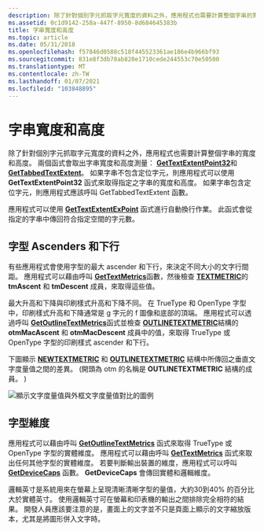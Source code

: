 ```yaml
---
description: 除了針對個別字元抓取字元寬度的資料之外，應用程式也需要計算整個字串的寬度和高度。
ms.assetid: 0c1d9142-258a-447f-8950-8d684645383b
title: 字串寬度和高度
ms.topic: article
ms.date: 05/31/2018
ms.openlocfilehash: f57846d0588c518f445523361ae186e4b966bf93
ms.sourcegitcommit: 831e8f3db78ab820e1710cede244553c70e50500
ms.translationtype: MT
ms.contentlocale: zh-TW
ms.lasthandoff: 01/07/2021
ms.locfileid: "103848895"
---
```

# <a name="string-widths-and-heights"></a>字串寬度和高度

除了針對個別字元抓取字元寬度的資料之外，應用程式也需要計算整個字串的寬度和高度。 兩個函式會取出字串寬度和高度測量： [**GetTextExtentPoint32**](/windows/desktop/api/Wingdi/nf-wingdi-gettextextentpoint32a)和 [**GetTabbedTextExtent**](/windows/desktop/api/Winuser/nf-winuser-gettabbedtextextenta)。 如果字串不包含定位字元，則應用程式可以使用 **GetTextExtentPoint32** 函式來取得指定之字串的寬度和高度。 如果字串包含定位字元，則應用程式應該呼叫 GetTabbedTextExtent 函數。

應用程式可以使用 [**GetTextExtentExPoint**](/windows/desktop/api/Wingdi/nf-wingdi-gettextextentexpointa) 函式進行自動換行作業。 此函式會從指定的字串中傳回符合指定空間的字元數。

## <a name="font-ascenders-and-descenders"></a>字型 Ascenders 和下行

有些應用程式會使用字型的最大 ascender 和下行，來決定不同大小的文字行間距。 應用程式可以藉由呼叫 [**GetTextMetrics**](/windows/desktop/api/Wingdi/nf-wingdi-gettextmetrics)函數，然後檢查 [**TEXTMETRIC**](/windows/win32/api/wingdi/ns-wingdi-textmetrica)的 **tmAscent** 和 **tmDescent** 成員，來取得這些值。

最大升高和下降與印刷樣式升高和下降不同。 在 TrueType 和 OpenType 字型中，印刷樣式升高和下降通常是 g 字元的 f 圖像和底部的頂端。 應用程式可以透過呼叫 [**GetOutlineTextMetrics**](/windows/desktop/api/Wingdi/nf-wingdi-getoutlinetextmetricsa)函式並檢查 [**OUTLINETEXTMETRIC**](/windows/desktop/api/Wingdi/ns-wingdi-outlinetextmetrica)結構的 **otmMacAscent** 和 **otmMacDescent** 成員中的值，來取得 TrueType 或 OpenType 字型的印刷樣式 ascender 和下行。

下圖顯示 [**NEWTEXTMETRIC**](/windows/win32/api/wingdi/ns-wingdi-newtextmetrica) 和 [**OUTLINETEXTMETRIC**](/windows/win32/api/wingdi/ns-wingdi-outlinetextmetrica) 結構中所傳回之垂直文字度量值之間的差異。  (開頭為 otm 的名稱是 **OUTLINETEXTMETRIC** 結構的成員。 ) 

![顯示文字度量值與外框文字度量值對比的圖例](images/csftx-03.png)

## <a name="font-dimensions"></a>字型維度

應用程式可以藉由呼叫 [**GetOutlineTextMetrics**](/windows/desktop/api/Wingdi/nf-wingdi-getoutlinetextmetricsa) 函式來取得 TrueType 或 OpenType 字型的實體維度。 應用程式可以藉由呼叫 [**GetTextMetrics**](/windows/desktop/api/Wingdi/nf-wingdi-gettextmetrics) 函式來取出任何其他字型的實體維度。 若要判斷輸出裝置的維度，應用程式可以呼叫 [**GetDeviceCaps**](/windows/desktop/api/Wingdi/nf-wingdi-getdevicecaps) 函數。 **GetDeviceCaps** 會傳回實體和邏輯維度。

邏輯英寸是系統用來在螢幕上呈現清晰清晰字型的量值，大約30到40% 的百分比大於實體英寸。 使用邏輯英寸可在螢幕和印表機的輸出之間排除完全相符的結果。 開發人員應該要注意的是，畫面上的文字並不只是頁面上顯示的文字縮放版本，尤其是將圖形併入文字時。

 

 

